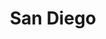 ---
title: "San Diego"
hashtag: "san-diego"
tags:
  - California
  - Cities I have lived in
  - Cities I have visited
  - City
  - Pacific Ocean
---